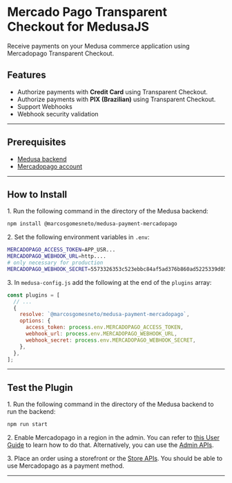 # Mercado Pago Transparent Checkout for MedusaJS

Receive payments on your Medusa commerce application using Mercadopago Transparent Checkout.

## Features

- Authorize payments with **Credit Card** using Transparent Checkout.
- Authorize payments with **PIX (Brazilian)** using Transparent Checkout.
- Support Webhooks
- Webhook security validation

---

## Prerequisites

- [Medusa backend](https://docs.medusajs.com/development/backend/install)
- [Mercadopago account](https://mercadopago.com/)

---

## How to Install

1\. Run the following command in the directory of the Medusa backend:

```bash
npm install @marcosgomesneto/medusa-payment-mercadopago
```

2\. Set the following environment variables in `.env`:

```bash
MERCADOPAGO_ACCESS_TOKEN=APP_USR...
MERCADOPAGO_WEBHOOK_URL=http....
# only necessary for production
MERCADOPAGO_WEBHOOK_SECRET=5573326353c523ebbc84af5ad376b860ad5225339d05535c804974b2393d0f30
```

3\. In `medusa-config.js` add the following at the end of the `plugins` array:

```js
const plugins = [
  // ...
  {
    resolve: `@marcosgomesneto/medusa-payment-mercadopago`,
    options: {
      access_token: process.env.MERCADOPAGO_ACCESS_TOKEN,
      webhook_url: process.env.MERCADOPAGO_WEBHOOK_URL,
      webhook_secret: process.env.MERCADOPAGO_WEBHOOK_SECRET,
    },
  },
];
```

---

## Test the Plugin

1\. Run the following command in the directory of the Medusa backend to run the backend:

```bash
npm run start
```

2\. Enable Mercadopago in a region in the admin. You can refer to [this User Guide](https://docs.medusajs.com/user-guide/regions/providers) to learn how to do that. Alternatively, you can use the [Admin APIs](https://docs.medusajs.com/api/admin#tag/Region/operation/PostRegionsRegion).

3\. Place an order using a storefront or the [Store APIs](https://docs.medusajs.com/api/store). You should be able to use Mercadopago as a payment method.

---

